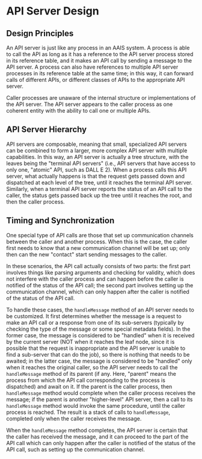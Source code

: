 # API Server Design

## Design Principles

An API server is just like any process in an AAIS system.
A process is able to call the API as long as it has a reference
to the API server process stored in its reference table, and it
makes an API call by sending a message to the API server.
A process can also have references to multiple API server processes
in its reference table at the same time; in this way, it can forward
calls of different APIs, or different classes of APIs to the
appropriate API server.

Caller processes are unaware of the internal structure or
implementations of the API server.
The API server appears to the caller process as one coherent
entity with the ability to call one or multiple APIs.

## API Server Hierarchy

API servers are composable, meaning that small, specialized
API servers can be combined to form a larger, more complex API server
with multiple capabilities.
In this way, an API server is actually a tree structure, with
the leaves being the "terminal API servers" (i.e., API servers
that have access to only one, "atomic" API, such as DALL E 2).
When a process calls this API server, what actually happens is that
the request gets passed down and dispatched at each level of the tree,
until it reaches the terminal API server.
Similarly, when a terminal API server reports the status of an API
call to the caller, the status gets passed back up the tree
until it reaches the root, and then the caller process.

## Timing and Synchronization

One special type of API calls are those that set up communication
channels between the caller and another process.
When this is the case, the caller first needs to know that a new
communication channel will be set up; only then can the new "contact"
start sending messages to the caller.

In these scenarios, the API call actually consists of two parts:
the first part involves things like parsing arguments and checking
for validity, which does not interfere with the caller process and
can happen before the caller is notified of the status of the API
call; the second part involves setting up the communication channel,
which can only happen after the caller is notified of the status of
the API call.

To handle these cases, the `handleMessage` method of an API server
needs to be customized.
It first determines whether the message is a request to make an API
call or a response from one of its sub-servers (typically by checking
the type of the message or some special metadata fields).
In the former case, the message is considered to be "handled" when
it is received by the current server (NOT when it reaches the leaf
node, since it is possible that the request is inappropriate and
the API server is unable to find a sub-server that can do the job),
so there is nothing that needs to be awaited;
in the latter case, the message is considered to be "handled" only
when it reaches the original caller, so the API server needs to
call the `handleMessage` method of its parent (if any.
Here, "parent" means the process from which the API call
corresponding to the process is dispatched) and await on it.
If the parent is the caller process, then `handleMessage` method
would complete when the caller process receives the message;
if the parent is another "higher-level" API server, then a
call to its `handleMessage` method would invoke the same procedure,
until the caller process is reached.
The result is a stack of calls to `handleMessage`, completed only
when the caller receives the message.

When the `handleMessage` method completes, the API server is certain
that the caller has received the message, and it can proceed to
the part of the API call which can only happen after the caller
is notified of the status of the API call, such as setting up
the communication channel.
